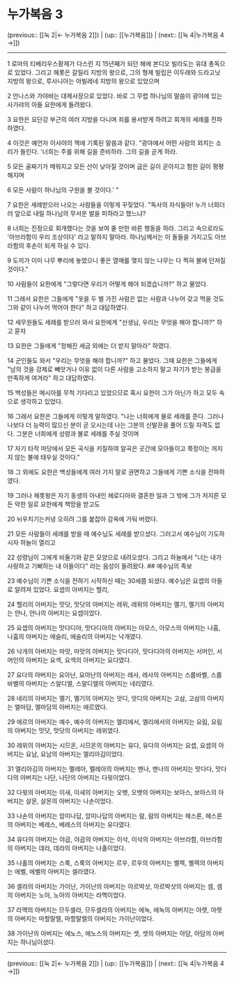# 누가복음 3

(previous:: [[눅 2|← 누가복음 2]]) | (up:: [[누가복음]]) | (next:: [[눅 4|누가복음 4 →]])

***




1 
로마의 티베리우스황제가 다스린 지 15년째가 되던 해에 본디오 빌라도는 유대 총독으로 있었다. 그리고 헤롯은 갈릴리 지방의 왕으로, 그의 형제 빌립은 이두래와 드라고닛 지방의 왕으로, 루사니아는 아빌레네 지방의 왕으로 있었으며 



2 
안나스와 가야바는 대제사장으로 있었다. 바로 그 무렵 하나님의 말씀이 광야에 있는 사가랴의 아들 요한에게 들려왔다. 



3 
요한은 요단강 부근의 여러 지방을 다니며 죄를 용서받게 하려고 회개의 세례를 전파하였다. 



4 
이것은 예언자 이사야의 책에 기록된 말씀과 같다. "광야에서 어떤 사람의 외치는 소리가 들린다. '너희는 주를 위해 길을 준비하라. 그의 길을 곧게 하라. 



5 
모든 골짜기가 메워지고 모든 산이 낮아질 것이며 굽은 길이 곧아지고 험한 길이 평평해지며 



6 
모든 사람이 하나님의 구원을 볼 것이다.' " 



7 
요한은 세례받으러 나오는 사람들을 이렇게 꾸짖었다. "독사의 자식들아! 누가 너희더러 앞으로 내릴 하나님의 무서운 벌을 피하라고 했느냐? 



8 
너희는 진정으로 회개했다는 것을 보여 줄 만한 바른 행동을 하라. 그리고 속으로라도 '아브라함이 우리 조상이다' 라고 말하지 말아라. 하나님께서는 이 돌들을 가지고도 아브라함의 후손이 되게 하실 수 있다. 



9 
도끼가 이미 나무 뿌리에 놓였으니 좋은 열매를 맺지 않는 나무는 다 찍혀 불에 던져질 것이다." 



10 
사람들이 요한에게 "그렇다면 우리가 어떻게 해야 되겠습니까?" 하고 물었다. 



11 
그래서 요한은 그들에게 "옷을 두 벌 가진 사람은 없는 사람과 나누어 갖고 먹을 것도 그와 같이 나누어 먹어야 한다" 하고 대답하였다. 



12 
세무원들도 세례를 받으러 와서 요한에게 "선생님, 우리는 무엇을 해야 합니까?" 하고 묻자 



13 
요한은 그들에게 "정해진 세금 외에는 더 받지 말아라" 하였다. 



14 
군인들도 와서 "우리는 무엇을 해야 합니까?" 하고 물었다. 그때 요한은 그들에게 "남의 것을 강제로 빼앗거나 이유 없이 다른 사람을 고소하지 말고 자기가 받는 봉급을 만족하게 여겨라" 하고 대답하였다. 



15 
백성들은 메시아를 무척 기다리고 있었으므로 혹시 요한이 그가 아닌가 하고 모두 속으로 생각하고 있었다. 



16 
그래서 요한은 그들에게 이렇게 말하였다. "나는 너희에게 물로 세례를 준다. 그러나 나보다 더 능력이 많으신 분이 곧 오시는데 나는 그분의 신발끈을 풀어 드릴 자격도 없다. 그분은 너희에게 성령과 불로 세례를 주실 것이며 



17 
자기 타작 마당에서 모든 곡식을 키질하여 알곡은 곳간에 모아들이고 쭉정이는 꺼지지 않는 불에 태우실 것이다." 



18 
그 외에도 요한은 백성들에게 여러 가지 말로 권면하고 그들에게 기쁜 소식을 전파하였다. 



19 
그러나 헤롯왕은 자기 동생의 아내인 헤로디아와 결혼한 일과 그 밖에 그가 저지른 모든 악한 일로 요한에게 책망을 받고도 



20 
뉘우치기는커녕 오히려 그를 붙잡아 감옥에 가둬 버렸다. 



21 
모든 사람들이 세례를 받을 때 예수님도 세례를 받으셨다. 그러고서 예수님이 기도하시자 하늘이 열리고 



22 
성령님이 그에게 비둘기와 같은 모양으로 내려오셨다. 그리고 하늘에서 "너는 내가 사랑하고 기뻐하는 내 아들이다" 라는 음성이 들려왔다. ## 예수님의 족보 



23 
예수님이 기쁜 소식을 전하기 시작하신 때는 30세쯤 되셨다. 예수님은 요셉의 아들로 알려져 있었다. 요셉의 아버지는 헬리, 



24 
헬리의 아버지는 맛닷, 맛닷의 아버지는 레위, 레위의 아버지는 멜기, 멜기의 아버지는 얀나, 얀나의 아버지는 요셉이었다. 



25 
요셉의 아버지는 맛다디아, 맛다디아의 아버지는 아모스, 아모스의 아버지는 나훔, 나훔의 아버지는 에슬리, 에슬리의 아버지는 낙개였다. 



26 
낙개의 아버지는 마앗, 마앗의 아버지는 맛다디아, 맛다디아의 아버지는 서머인, 서머인의 아버지는 요섹, 요섹의 아버지는 요다였다. 



27 
요다의 아버지는 요아난, 요아난의 아버지는 레사, 레사의 아버지는 스룹바벨, 스룹바벨의 아버지는 스알디엘, 스알디엘의 아버지는 네리였다. 



28 
네리의 아버지는 멜기, 멜기의 아버지는 앗디, 앗디의 아버지는 고삼, 고삼의 아버지는 엘마담, 엘마담의 아버지는 에르였다. 



29 
에르의 아버지는 예수, 예수의 아버지는 엘리에서, 엘리에서의 아버지는 요림, 요림의 아버지는 맛닷, 맛닷의 아버지는 레위였다. 



30 
레위의 아버지는 시므온, 시므온의 아버지는 유다, 유다의 아버지는 요셉, 요셉의 아버지는 요남, 요남의 아버지는 엘리아김이었다. 



31 
엘리아김의 아버지는 멜레아, 멜레아의 아버지는 멘나, 멘나의 아버지는 맛다다, 맛다다의 아버지는 나단, 나단의 아버지는 다윗이었다. 



32 
다윗의 아버지는 이새, 이새의 아버지는 오벳, 오벳의 아버지는 보아스, 보아스의 아버지는 살몬, 살몬의 아버지는 나손이었다. 



33 
나손의 아버지는 암미나답, 암미나답의 아버지는 람, 람의 아버지는 헤스론, 헤스론의 아버지는 베레스, 베레스의 아버지는 유다였다. 



34 
유다의 아버지는 야곱, 야곱의 아버지는 이삭, 이삭의 아버지는 아브라함, 아브라함의 아버지는 데라, 데라의 아버지는 나홀이었다. 



35 
나홀의 아버지는 스룩, 스룩의 아버지는 르우, 르우의 아버지는 벨렉, 벨렉의 아버지는 에벨, 에벨의 아버지는 셀라였다. 



36 
셀라의 아버지는 가이난, 가이난의 아버지는 아르박삿, 아르박삿의 아버지는 셈, 셈의 아버지는 노아, 노아의 아버지는 라멕이었다. 



37 
라멕의 아버지는 므두셀라, 므두셀라의 아버지는 에녹, 에녹의 아버지는 야렛, 야렛의 아버지는 마할랄렐, 마할랄렐의 아버지는 가이난이었다. 



38 
가이난의 아버지는 에노스, 에노스의 아버지는 셋, 셋의 아버지는 아담, 아담의 아버지는 하나님이셨다.

***

(previous:: [[눅 2|← 누가복음 2]]) | (up:: [[누가복음]]) | (next:: [[눅 4|누가복음 4 →]])
